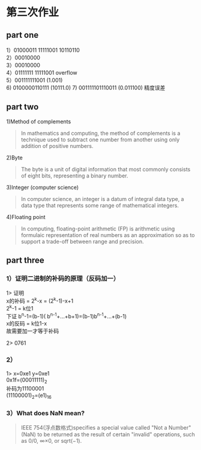 # 第三次作业

## part one
1）01000011 11111001 10110110  
2）00010000  
3）00010000  
4）01111111 11111001 overflow  
5）001111111001 (1.001)  
6) 0100000110111 (10111.0)
7) 001111101110011 (0.011100)  精度误差

## part two
1)Method of complements  
>In mathematics and computing, the method of complements is a technique used to subtract one number from another using only addition of positive numbers. 

2)Byte  
>The byte is a unit of digital information that most commonly consists of eight bits, representing a binary number.

3)Integer (computer science)  
>In computer science, an integer is a datum of integral data type, a data type that represents some range of mathematical integers.

4)Floating point  
>In computing, floating-point arithmetic (FP) is arithmetic using formulaic representation of real numbers as an approximation so as to support a trade-off between range and precision. 

## part three

### 1）证明二进制的补码的原理（反码加一）

1> 证明  
x的补码 = 2<sup>k</sup>-x = (2<sup>k</sup>-1)-x+1  
2<sup>k</sup>-1 = k位1  
下证 b<sup>n</sup>-1=(b-1)( b<sup>n-1</sup>+...+b+1)=(b-1)b<sup>n-1</sup>+...+(b-1)  
x的反码 = k位1-x  
故需要加一才等于补码  

2> 0761  

### 2）  
1> x=0xe1 y=0xe1  
0x1f=(00011111)<sub>2</sub>  
补码为11100001  
(11100001)<sub>2</sub>=(e1)<sub>16</sub>

### 3）What does NaN mean?

>IEEE 754(浮点数格式)specifies a special value called "Not a Number" (NaN) to be returned as the result of certain "invalid" operations, such as 0/0, ∞×0, or sqrt(−1). 